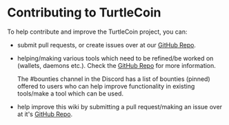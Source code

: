 
# Contributing to TurtleCoin

To help contribute and improve the TurtleCoin project, you can: 

* submit pull requests, or create issues over at our [GitHub Repo](https://github.com/turtlecoin/turtlecoin).

* helping/making various tools which need to be refined/be worked on (wallets, daemons etc.). 
  Check the [GitHub Repo](https://github.com/turtlecoin/turtlecoin) for more information. 

  The #bounties channel in the Discord has a list of bounties (pinned) offered to users who can help improve functionality in existing tools/make a tool which can be used.

* help improve this wiki by submitting a pull request/making an issue over at it's [GitHub Repo](https://github.com/turtlecoin/turtlecoin-wiki).


